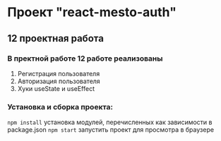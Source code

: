 # Проект "react-mesto-auth"

## 12 проектная работа 

### В пректной работе 12 работе реализованы

1. Регистрация пользователя
2. Авторизация пользователя
3. Хуки useState и useEffect

### Установка и сборка проекта:
`npm install` установка модулей, перечисленных как зависимости в package.json
`npm start` запустить проект для просмотра в браузере